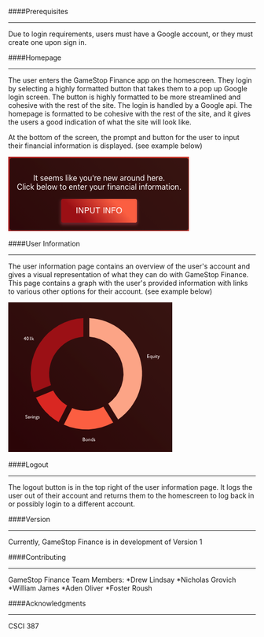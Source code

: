 ####Prerequisites
***
Due to login requirements, users must have a Google account, or they must create one upon sign in.


####Homepage
***
The user enters the GameStop Finance app on the homescreen. They login by selecting a highly formatted button that takes them to a pop up Google login screen. The button is highly formatted to be more streamlined and cohesive with the rest of the site. The login is handled by a Google api.
The homepage is formatted to be cohesive with the rest of the site, and it gives the users a good indication of what the site will look like. 

At the bottom of the screen, the prompt and button for the user to input their financial information is displayed. (see example below)

![example button](public/formex.png)

####User Information 
***
The user information page contains an overview of the user's account and gives a visual representation of what they can do with GameStop Finance. This page contains a graph with the user's provided information with links to various other options for their account. (see example below)

![example graph](public/graphex.png)

####Logout 
***
The logout button is in the top right of the user information page. It logs the user out of their account and returns them to the homescreen to log back in or possibly login to a different account. 

####Version
***
Currently, GameStop Finance is in development of Version 1

####Contributing
***
GameStop Finance Team Members:
*Drew Lindsay
*Nicholas Grovich
*William James
*Aden Oliver
*Foster Roush

####Acknowledgments
***
CSCI 387 